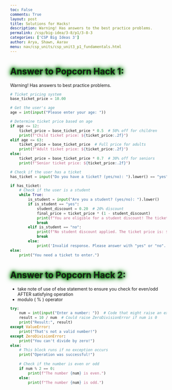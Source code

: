 ```yaml
---
toc: False
comments: True
layout: post
title: Solutions for Hacks!
description: Warning! Has answers to the best practice problems.
permalink: /csp/big-idea/3-8/p1/3-8-3
categories: ['CSP Big Ideas 3']
author: Arya, Shawn, Aarav
menu: nav/csp_units/csp_unit3_p1_fundamentals.html
---
```


<style>
  h1 {
    animation: glow 1s ease-in-out infinite alternate;
  }
</style>

<h1>
  Answer to Popcorn Hack 1:
</h1>
<style>
@keyframes glow {
  from {
    text-shadow: 0 0 5px green, 0 0 10px green, 0 0 15px green, 0 0 20px green;
  }
  to {
    text-shadow: 0 0 20px green, 0 0 30px green, 0 0 40px green, 0 0 50px green;
  }
}
</style>

Warning! Has answers to best practice problems.


```python
# Ticket pricing system
base_ticket_price = 10.00

# Get the user's age
age = int(input("Please enter your age: "))

# Determine ticket price based on age
if age <= 12:
    ticket_price = base_ticket_price * 0.5  # 50% off for children
    print(f"Child ticket price: ${ticket_price:.2f}")
elif age <= 63:
    ticket_price = base_ticket_price  # Full price for adults
    print(f"Adult ticket price: ${ticket_price:.2f}")
else:
    ticket_price = base_ticket_price * 0.7  # 30% off for seniors
    print(f"Senior ticket price: ${ticket_price:.2f}")

# Check if the user has a ticket
has_ticket = input("Do you have a ticket? (yes/no): ").lower() == "yes"

if has_ticket:
    # Check if the user is a student
    while True:
        is_student = input("Are you a student? (yes/no): ").lower()
        if is_student == "yes":
            student_discount = 0.20  # 20% discount
            final_price = ticket_price * (1 - student_discount)
            print(f"You are eligible for a student discount! The ticket price is now: ${final_price:.2f}")
            break
        elif is_student == "no":
            print(f"No student discount applied. The ticket price is: ${ticket_price:.2f}")
            break
        else:
            print('Invalid response. Please answer with "yes" or "no".')
else:
    print("You need a ticket to enter.")

```

# Answer to Popcorn Hack 2:
- take note of use of else statement to ensure you check for even/odd AFTER satisfying operation
- modulo ( % ) operator 


```python
try:
    num = int(input("Enter a number: "))  # Code that might raise an exception
    result = 10 / num  # Could raise ZeroDivisionError if num is 0
    print("Result:", result)
except ValueError:
    print("That's not a valid number!")
except ZeroDivisionError:
    print("You can't divide by zero!")
else:
    # This block runs if no exception occurs
    print("Operation was successful!")
    
    # Check if the number is even or odd
    if num % 2 == 0:
        print(f"The number {num} is even.")
    else:
        print(f"The number {num} is odd.")

```
